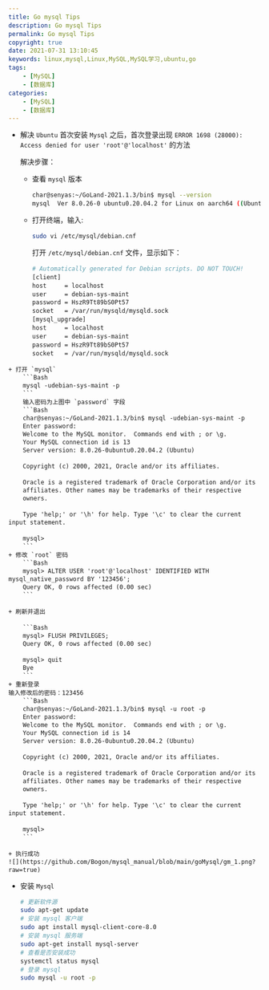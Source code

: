 ```yaml
---
title: Go mysql Tips
description: Go mysql Tips
permalink: Go mysql Tips
copyright: true
date: 2021-07-31 13:10:45
keywords: linux,mysql,Linux,MySQL,MySQL学习,ubuntu,go
tags:
    - [MySQL]
    - [数据库]
categories:
    - [MySQL]
    - [数据库]
---
```



+ 解决 `Ubuntu` 首次安装 `Mysql` 之后，首次登录出现 `ERROR 1698 (28000): Access denied for user 'root'@'localhost'` 的方法

	解决步骤：
	+ 查看 `mysql` 版本
		```Bash
		char@senyas:~/GoLand-2021.1.3/bin$ mysql --version
		mysql  Ver 8.0.26-0 ubuntu0.20.04.2 for Linux on aarch64 ((Ubuntu))
		```

	+ 打开终端，输入: 
		```Bash
		sudo vi /etc/mysql/debian.cnf
		```

		打开 `/etc/mysql/debian.cnf` 文件，显示如下：

		```Bash
		# Automatically generated for Debian scripts. DO NOT TOUCH!
		[client]
		host     = localhost
		user     = debian-sys-maint
		password = HszR9Tt89bS0Pt57
		socket   = /var/run/mysqld/mysqld.sock
		[mysql_upgrade]
		host     = localhost
		user     = debian-sys-maint
		password = HszR9Tt89bS0Pt57
		socket   = /var/run/mysqld/mysqld.sock
		```

<!--more-->

	+ 打开 `mysql`
		```Bash
		mysql -udebian-sys-maint -p 
		```
		输入密码为上图中 `password` 字段
		```Bash
		char@senyas:~/GoLand-2021.1.3/bin$ mysql -udebian-sys-maint -p
		Enter password: 
		Welcome to the MySQL monitor.  Commands end with ; or \g.
		Your MySQL connection id is 13
		Server version: 8.0.26-0ubuntu0.20.04.2 (Ubuntu)

		Copyright (c) 2000, 2021, Oracle and/or its affiliates.

		Oracle is a registered trademark of Oracle Corporation and/or its
		affiliates. Other names may be trademarks of their respective
		owners.

		Type 'help;' or '\h' for help. Type '\c' to clear the current input statement.

		mysql> 
		```
	+ 修改 `root` 密码
		```Bash
		mysql> ALTER USER 'root'@'localhost' IDENTIFIED WITH mysql_native_password BY '123456';
		Query OK, 0 rows affected (0.00 sec)
		```

	+ 刷新并退出

		```Bash
		mysql> FLUSH PRIVILEGES;
		Query OK, 0 rows affected (0.00 sec)
		
		mysql> quit
		Bye
		```
	+ 重新登录
	输入修改后的密码：123456
		```Bash
		char@senyas:~/GoLand-2021.1.3/bin$ mysql -u root -p
		Enter password: 
		Welcome to the MySQL monitor.  Commands end with ; or \g.
		Your MySQL connection id is 14
		Server version: 8.0.26-0ubuntu0.20.04.2 (Ubuntu)

		Copyright (c) 2000, 2021, Oracle and/or its affiliates.

		Oracle is a registered trademark of Oracle Corporation and/or its
		affiliates. Other names may be trademarks of their respective
		owners.

		Type 'help;' or '\h' for help. Type '\c' to clear the current input statement.

		mysql> 
		```

	+ 执行成功
	![](https://github.com/Bogon/mysql_manual/blob/main/goMysql/gm_1.png?raw=true)

+ 安装 `Mysql`
	```Bash
	# 更新软件源
	sudo apt-get update
	# 安装 mysql 客户端
	sudo apt install mysql-client-core-8.0 
	# 安装 mysql 服务端
	sudo apt-get install mysql-server
	# 查看是否安装成功
	systemctl status mysql
	# 登录 mysql
	sudo mysql -u root -p
	```

